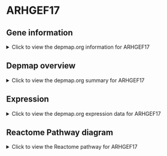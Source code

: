 <h1>ARHGEF17</h1>

<h2>Gene information</h2>
<details>
  <summary>Click to view the depmap.org information for ARHGEF17</summary>
  <p><a href="https://depmap.org/portal/gene/ARHGEF17?tab=about" target="_BLANK">Open page in a new tab...</a></p>
  <iframe src="https://depmap.org/portal/gene/ARHGEF17?tab=about" style="border:none;width:100%;height:800px"></iframe>
</details>

<h2>Depmap overview</h2>
<details>
  <summary>Click to view the depmap.org summary for ARHGEF17</summary>
  <p><a href="https://depmap.org/portal/gene/ARHGEF17?tab=overview" target="_BLANK">Open page in a new tab...</a></p>
  <iframe src="https://depmap.org/portal/gene/ARHGEF17?tab=overview" style="border:none;width:100%;height:800px"></iframe>
</details>

<h2>Expression</h2>
<details>
  <summary>Click to view the depmap.org expression data for ARHGEF17</summary>
  <p><a href="https://depmap.org/portal/gene/ARHGEF17?tab=characterization" target="_BLANK">Open page in a new tab...</a></p>
  <iframe src="https://depmap.org/portal/gene/ARHGEF17?tab=characterization" style="border:none;width:100%;height:800px"></iframe>
</details>



<h2>Reactome Pathway diagram</h2>
<details>
  <summary>Click to view the Reactome pathway for ARHGEF17</summary>
  <p><a href="https://reactome.org/PathwayBrowser/#/R-HSA-416482" target="_BLANK">Open page in a new tab...</a></p>
  <p>G alpha (12/13) signalling events</p>
<iframe src="https://reactome.org/PathwayBrowser/#/R-HSA-416482" style="border:none;width:100%;height:800px"></iframe>
</details>



